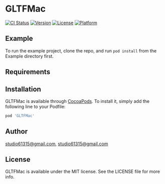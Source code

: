 # GLTFMac

[![CI Status](https://img.shields.io/travis/studio61315@gmail.com/GLTFMac.svg?style=flat)](https://travis-ci.org/studio61315@gmail.com/GLTFMac)
[![Version](https://img.shields.io/cocoapods/v/GLTFMac.svg?style=flat)](https://cocoapods.org/pods/GLTFMac)
[![License](https://img.shields.io/cocoapods/l/GLTFMac.svg?style=flat)](https://cocoapods.org/pods/GLTFMac)
[![Platform](https://img.shields.io/cocoapods/p/GLTFMac.svg?style=flat)](https://cocoapods.org/pods/GLTFMac)

## Example

To run the example project, clone the repo, and run `pod install` from the Example directory first.

## Requirements

## Installation

GLTFMac is available through [CocoaPods](https://cocoapods.org). To install
it, simply add the following line to your Podfile:

```ruby
pod 'GLTFMac'
```

## Author

studio61315@gmail.com, studio61315@gmail.com

## License

GLTFMac is available under the MIT license. See the LICENSE file for more info.
